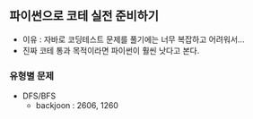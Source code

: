 ## 파이썬으로 코테 실전 준비하기

- 이유 : 자바로 코딩테스트 문제를 풀기에는 너무 복잡하고 어려워서...
- 진짜 코테 통과 목적이라면 파이썬이 훨씬 낫다고 본다.

### 유형별 문제

- DFS/BFS
  - backjoon : 2606, 1260
